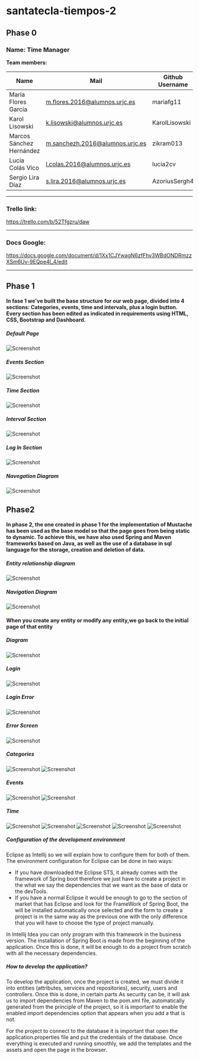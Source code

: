 # santatecla-tiempos-2

## Phase 0

### Name: Time Manager

**Team members:**

| Name | Mail | Github Username |
| ---- | ---- | --------------- |
| María Flores García | m.flores.2016@alumnos.urjc.es | mariafg11 |
| Karol Lisowski | k.lisowski@alumnos.urjc.es | KarolLisowski |
| Marcos Sánchez Hernández | m.sanchezh.2016@alumnos.urjc.es | zikram013 |
| Lucía Colás Vico | l.colas.2016@alumnos.urjc.es | lucia2cv |
| Sergio Lira Díaz | s.lira.2016@alumnos.urjc.es | AzoriusSergh4 |


---

### Trello link:
https://trello.com/b/52Tfgzru/daw

---

### Docs Google:
https://docs.google.com/document/d/1Xx1CJYwagN6zfFhv3WBdONDRmzzXSm6Uv-9EQpe4I_4/edit

---

## Phase 1

#### In fase 1 we've built the base structure for our web page, divided into 4 sections: Categories, events, time and intervals, plus a login button. Every section has been edited as indicated in requirements using HTML, CSS, Bootstrap and Dashboard. 

##### Default Page
![Screenshot](https://github.com/CodeURJC-DAW-2018-19/santatecla-tiempos-2/blob/master/Screenshots/CapturaCategorias.jpg)

##### Events Section
![Screenshot](https://github.com/CodeURJC-DAW-2018-19/santatecla-tiempos-2/blob/master/Screenshots/capturaEvento.jpg)

##### Time Section
![Screenshot](https://github.com/CodeURJC-DAW-2018-19/santatecla-tiempos-2/blob/master/Screenshots/CapturaIntervalo.jpg)

##### Interval Section
![Screenshot](https://github.com/CodeURJC-DAW-2018-19/santatecla-tiempos-2/blob/master/Screenshots/CapturaIntervalo1.jpg)

##### Log In Section
![Screenshot](https://github.com/CodeURJC-DAW-2018-19/santatecla-tiempos-2/blob/master/Screenshots/CapturaLogIn.jpg)

##### Navegation Diagram
![Screenshot](https://github.com/CodeURJC-DAW-2018-19/santatecla-tiempos-2/blob/master/Screenshots/Diagrama.PNG.png)

## Phase2

#### In phase 2, the one created in phase 1 for the implementation of Mustache has been used as the base model so that the page goes from being static to dynamic. To achieve this, we have also used Spring and Maven frameworks based on Java, as well as the use of a database in sql language for the storage, creation and deletion of data.

##### Entity relationship diagram
![Screenshot](https://github.com/CodeURJC-DAW-2018-19/santatecla-tiempos-2/blob/master/Screenshots/EntidadRelacion.PNG)

##### Navigation Diagram
![Screenshot](https://github.com/CodeURJC-DAW-2018-19/santatecla-tiempos-2/blob/master/Screenshots/NavDiagram.png)

#### When you create any entity or modify any entity,we go back to the initial page of that entity

##### Diagram
![Screenshot](https://github.com/CodeURJC-DAW-2018-19/santatecla-tiempos-2/blob/master/Screenshots/diagrama.PNG)

##### Login
![Screenshot](https://github.com/CodeURJC-DAW-2018-19/santatecla-tiempos-2/blob/master/Screenshots/login.PNG)

##### Login Error
![Screenshot](https://github.com/CodeURJC-DAW-2018-19/santatecla-tiempos-2/blob/master/Screenshots/loginerror.PNG)

##### Error Screen
![Screenshot](https://github.com/CodeURJC-DAW-2018-19/santatecla-tiempos-2/blob/master/Screenshots/error.PNG)

##### Categories
![Screenshot](https://github.com/CodeURJC-DAW-2018-19/santatecla-tiempos-2/blob/master/Screenshots/Categorias.PNG)
![Screenshot](https://github.com/CodeURJC-DAW-2018-19/santatecla-tiempos-2/blob/master/Screenshots/AddCategory.PNG)

##### Events
![Screenshot](https://github.com/CodeURJC-DAW-2018-19/santatecla-tiempos-2/blob/master/Screenshots/Events.PNG)
![Screenshot](https://github.com/CodeURJC-DAW-2018-19/santatecla-tiempos-2/blob/master/Screenshots/searchEvent.PNG)

##### Time
![Screenshot](https://github.com/CodeURJC-DAW-2018-19/santatecla-tiempos-2/blob/master/Screenshots/Times.PNG)
![Screenshot](https://github.com/CodeURJC-DAW-2018-19/santatecla-tiempos-2/blob/master/Screenshots/EventsPerTime.PNG)
![Screenshot](https://github.com/CodeURJC-DAW-2018-19/santatecla-tiempos-2/blob/master/Screenshots/wrongTime.PNG)
![Screenshot](https://github.com/CodeURJC-DAW-2018-19/santatecla-tiempos-2/blob/master/Screenshots/addTime.PNG)
![Screenshot](https://github.com/CodeURJC-DAW-2018-19/santatecla-tiempos-2/blob/master/Screenshots/concreteTime.PNG)


##### Configuration of the development environment

Eclipse as Intellij so we will explain how to configure them for both of them. The environment configuration for Eclipse can be done in two ways:
- If you have downloaded the Eclipse STS, it already comes with the framework of Spring boot therefore we just have to create a project   in the what we say the dependencies that we want as the base of data or the devTools.
- If you have a normal Eclipse it would be enough to go to the section of market that has Eclipse and look for the FrameWork of Spring Boot, the will be installed automatically once selected and the form to create a project is in the same way as the previous one with the only difference that you will have to choose the type of project manually.

In Intellij Idea you can only program with this framework in the business version. The installation of Spring Boot is made from the beginning of the application. Once this is done, it will be enough to do a project from scratch with all the necessary dependencies.

##### How to develop the application?

To develop the application, once the project is created, we must
divide it into entities (attributes, services and repositories), security,
users and controllers. Once this is done, in certain parts
As security can be, it will ask us to import dependencies from
Maven to the pom.xml file, automatically generated from the
principle of the project, so it is important to enable the
enabled import dependencies option that appears when you add a
that is not.

For the project to connect to the database it is important that
open the application.properties file and put the credentials
of the database.
Once everything is executed and running smoothly,
we add the templates and the assets and open the page in the
browser.
